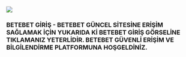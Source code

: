 <h4><a href="http://gg.gg/1c6dw9"><img src="https://encrypted-tbn0.gstatic.com/images?q=tbn:ANd9GcQyJ8B4IysCOY7lZHP6i3Z6gXQwavhTtATmxA&s"></a></h4>
<h3>BETEBET GİRİŞ -  BETEBET GÜNCEL SİTESİNE ERİŞİM SAĞLAMAK İÇİN YUKARIDA Kİ BETEBET GİRİŞ GÖRSELİNE TIKLAMANIZ YETERLİDİR. BETEBET GÜVENLİ ERİŞİM VE BİLGİLENDİRME PLATFORMUNA HOŞGELDİNİZ.</h3>
